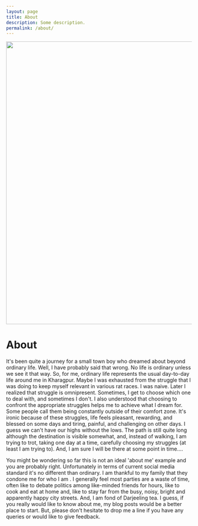 ```yaml
---
layout: page
title: About
description: Some description.
permalink: /about/
---
```


<img src="https://chi01pap001files.storage.live.com/y4mZd7O1wdYSwq-ccqGM4e3TVSp9-qFtblpto-g2LSOXjrFze-C6SXcX9BvOGx7gYLVaIZYsitKhsJzGFa5t7tL2-djUIEk6bV7khTdjzJh-t5Afp3VVwgxDluSUWDjPgyBagE1LX9IYfle720cJeRTdd9X5M6iLJiDMsFtE30HLQUQ7aWC-ClrTRNvqeDGpdiX?width=1024&height=768&cropmode=none" width="1024" height="768" />

# About
It's been quite a journey for a small town boy who dreamed about beyond ordinary life. Well, I have probably said that wrong. No life is ordinary unless we see it that way. So, for me, ordinary life represents the usual day-to-day life around me in Kharagpur. Maybe I was exhausted from the struggle that I was doing to keep myself relevant in various rat races. I was naive. Later I realized that struggle is omnipresent. Sometimes, I get to choose which one to deal with, and sometimes I don't. I also understood that choosing to confront the appropriate struggles helps me to achieve what I dream for. Some people call them being constantly outside of their comfort zone. It's ironic because of these struggles, life feels pleasant, rewarding, and blessed on some days and tiring, painful, and challenging on other days. I guess we can't have our highs without the lows. The path is still quite long although the destination is visible somewhat, and, instead of walking, I am trying to trot, taking one day at a time, carefully choosing my struggles (at least I am trying to). And, I am sure I will be there at some point in time....

You might be wondering so far this is not an ideal 'about me' example and you are probably right. Unfortunately in terms of current social media standard it's no different than ordinary. I am thankful to my family that they condone me for who I am . I generally feel most parties are a waste of time, often like to debate politics among like-minded friends for hours, like to cook and eat at home and, like to stay far from the busy, noisy, bright and apparently happy city streets. And, I am fond of Darjeeling tea. I guess, if you really would like to know about me, my blog posts would be a better place to start. But, please don't hesitate to drop me a line if you have any queries or would like to give feedback.
